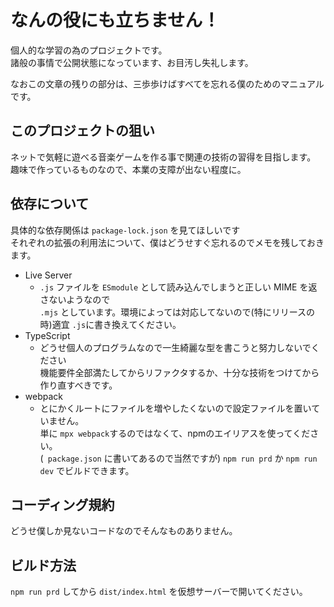 # なんの役にも立ちません！

個人的な学習の為のプロジェクトです。  
諸般の事情で公開状態になっています、お目汚し失礼します。

なおこの文章の残りの部分は、三歩歩けばすべてを忘れる僕のためのマニュアルです。
  
## このプロジェクトの狙い
ネットで気軽に遊べる音楽ゲームを作る事で関連の技術の習得を目指します。   
趣味で作っているものなので、本業の支障が出ない程度に。  
  
## 依存について
具体的な依存関係は `package-lock.json` を見てほしいです  
それぞれの拡張の利用法について、僕はどうせすぐ忘れるのでメモを残しておきます。

- Live Server
    - `.js` ファイルを `ESmodule` として読み込んでしまうと正しい MIME を返さないようなので  
    `.mjs` としています。環境によっては対応してないので(特にリリースの時)適宜 `.js`に書き換えてください。
- TypeScript
    - どうせ個人のプログラムなので一生綺麗な型を書こうと努力しないでください  
    機能要件全部満たしてからリファクタするか、十分な技術をつけてから作り直すべきです。
- webpack
    - とにかくルートにファイルを増やしたくないので設定ファイルを置いていません。  
    単に `mpx webpack`するのではなくて、npmのエイリアスを使ってください。  
    (` package.json` に書いてあるので当然ですが) `npm run prd` か `npm run dev` でビルドできます。


## コーディング規約
どうせ僕しか見ないコードなのでそんなものありません。

## ビルド方法  
`npm run prd` してから `dist/index.html` を仮想サーバーで開いてください。  